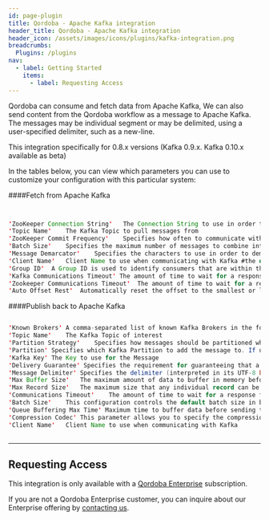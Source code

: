 ```yaml
---
id: page-plugin
title: Qordoba - Apache Kafka integration 
header_title: Qordoba - Apache Kafka integration 
header_icon: /assets/images/icons/plugins/kafka-integration.png
breadcrumbs:
  Plugins: /plugins
nav:
  - label: Getting Started
    items:
      - label: Requesting Access
---
```


Qordoba can consume and fetch data from Apache Kafka, We can also send content from the Qordoba workflow as a message to Apache Kafka. The messages may be individual segment or may be delimited, using a user-specified delimiter, such as a new-line. 
<br />

<div class="alert alert-warning">
  This integration specifically for 0.8.x versions (Kafka 0.9.x. Kafka 0.10.x available as beta)
</div>


In the tables below, you can view which parameters you can use to customize your configuration with this particular system:

####Fetch from Apache Kafka

```java


'ZooKeeper Connection String'	The Connection String to use in order to connect to ZooKeeper. This is often a comma-separated list of <host>:<port> combinations. For example, host1:2181,host2:2181,host3:2188
'Topic Name'	The Kafka Topic to pull messages from
'ZooKeeper Commit Frequency'	Specifies how often to communicate with ZooKeeper to indicate which messages have been pulled. A longer time period will result in better overall performance but can result in more data duplication if a NiFi node is lost #the default value is 60 seconds
'Batch Size'	Specifies the maximum number of messages to combine into a single FlowFile. These messages will be concatenated together with the <Message Demarcator> string placed between the content of each message. If the messages from Kafka should not be concatenated together, leave this value at 1. #the default value is 1
'Message Demarcator'	Specifies the characters to use in order to demarcate multiple messages from Kafka. If the <Batch Size> property is set to 1, this value is ignored. Otherwise, for each two subsequent messages in the batch, this value will be placed in between them. #the default value is \n
'Client Name'	Client Name to use when communicating with Kafka #the default value is NiFi-mock-processor
'Group ID'	A Group ID is used to identify consumers that are within the same consumer group #the default value is mock-processor
'Kafka Communications Timeout' The amount of time to wait for a response from Kafka before determining that there is a communications error #the default value is 30 secs
'Zookeeper Communications Timeout'	The amount of time to wait for a response from ZooKeeper before determining that there is a communications error #the default time is 30 secs
'Auto Offset Rest'	Automatically reset the offset to the smallest or largest offset available on the broker #the default value is largest

```
####Publish back to Apache Kafka

```java

'Known Brokers'	A comma-separated list of known Kafka Brokers in the format <host>:<port>
'Topic Name'	The Kafka Topic of interest
'Partition Strategy'	Specifies how messages should be partitioned when sent to Kafka #the default value is Round Robin
'Partition'	Specifies which Kafka Partition to add the message to. If using a message delimiter, all messages in the same FlowFile will be sent to the same partition. If a partition is specified but is not valid, then all messages within the same FlowFile will use the same partition but it remains undefined which partition is used.
'Kafka Key'	The Key to use for the Message
'Delivery Guarantee' Specifies the requirement for guaranteeing that a message is sent to Kafka #the default value is 0
'Message Delimiter'	Specifies the delimiter (interpreted in its UTF-8 byte representation) to use for splitting apart multiple messages within a single FlowFile. If not specified, the entire content of the FlowFile will be used as a single message. If specified, the contents of the FlowFile will be split on this delimiter and each section sent as a separate Kafka message. Note that if messages are delimited and some messages for a given FlowFile are transferred successfully while others are not, the messages will be split into individual FlowFiles, such that those messages that were successfully sent are routed to the 'success' relationship while other messages are sent to the 'failure' relationship.
'Max Buffer Size'	The maximum amount of data to buffer in memory before sending to Kafka #the default value is 5 MB
'Max Record Size'	The maximum size that any individual record can be. #the default value is 1 MB
'Communications Timeout'	The amount of time to wait for a response from Kafka before determining that there is a communications error #the default value is 30 seconds
'Batch Size'	This configuration controls the default batch size in bytes.The producer will attempt to batch records together into fewer requests whenever multiple records are being sent to the same partition. This helps performance on both the client and the server. #the default value is 16384
'Queue Buffering Max Time' Maximum time to buffer data before sending to Kafka. For example a setting of 100 ms will try to batch together 100 milliseconds worth of messages to send at once. This will improve throughput but adds message delivery latency due to the buffering.
'Compression Codec'	This parameter allows you to specify the compression codec for all data generated by this producer. #the default value is none
'Client Name'	Client Name to use when communicating with Kafka



```

---
## Requesting Access

This integration is only available with a [Qordoba Enterprise](http://go.qordoba.com/WF-Request-A-Demo__LP-DevDocs-Header.html) subscription.

If you are not a Qordoba Enterprise customer, you can inquire about our
Enterprise offering by [contacting us](http://go.qordoba.com/WF-Request-A-Demo__LP-DevDocs-Header.html).